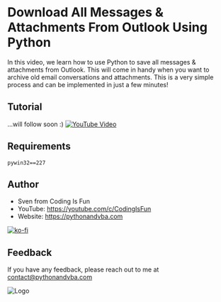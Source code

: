 # Download All Messages & Attachments From Outlook Using Python

In this video, we learn how to use Python to save all messages & attachments from Outlook. This will come in handy when you want to archive old email conversations and attachments. This is a very simple process and can be implemented in just a few minutes!

## Tutorial
...will follow soon :)
[![YouTube Video](https://img.youtube.com/vi/xxx/0.jpg)](https://youtu.be/xxx)

## Requirements
```
pywin32==227
```

## Author

- Sven from Coding Is Fun
- YouTube: https://youtube.com/c/CodingIsFun
- Website: https://pythonandvba.com

[![ko-fi](https://ko-fi.com/img/githubbutton_sm.svg)](https://ko-fi.com/X7X47Q0EG)

## Feedback

If you have any feedback, please reach out to me at contact@pythonandvba.com

![Logo](https://content.screencast.com/users/jubbel3/folders/Snagit/media/c42ea34b-4057-4754-96b0-e8e05c866afb/08.18.2021-19.56.png)

